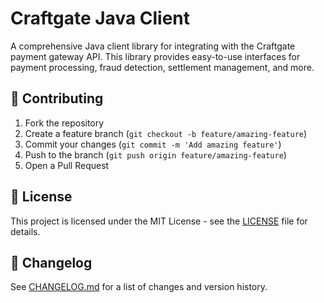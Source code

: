 # Craftgate Java Client

A comprehensive Java client library for integrating with the Craftgate payment gateway API. This library provides easy-to-use interfaces for payment processing, fraud detection, settlement management, and more.

## 🤝 Contributing

1. Fork the repository
2. Create a feature branch (`git checkout -b feature/amazing-feature`)
3. Commit your changes (`git commit -m 'Add amazing feature'`)
4. Push to the branch (`git push origin feature/amazing-feature`)
5. Open a Pull Request

## 📄 License

This project is licensed under the MIT License - see the [LICENSE](LICENSE) file for details.

## 🔄 Changelog

See [CHANGELOG.md](CHANGELOG.md) for a list of changes and version history.
